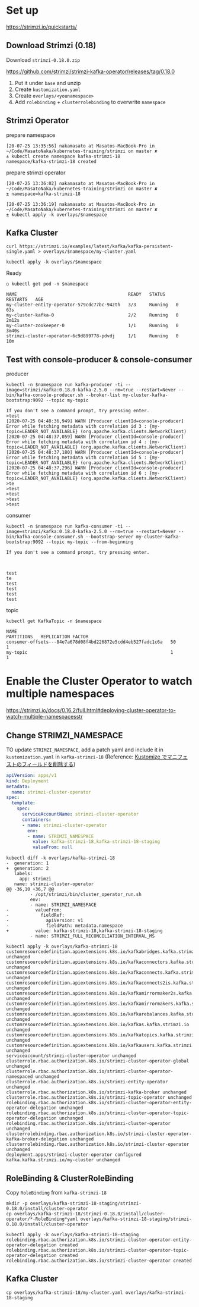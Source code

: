 # Set up

https://strimzi.io/quickstarts/


## Download Strimzi (0.18)

Download `strimzi-0.18.0.zip`

https://github.com/strimzi/strimzi-kafka-operator/releases/tag/0.18.0

1. Put it under `base` and unzip
2. Create `kustomization.yaml`
3. Create `overlays/<younamespace>`
4. Add `rolebinding` + `clusterrolebinding` to overwrite `namespace`


## Strimzi Operator

prepare namespace

```
[20-07-25 13:35:56] nakamasato at Masatos-MacBook-Pro in ~/Code/MasatoNaka/kubernetes-training/strimzi on master ✘
± kubectl create namespace kafka-strimzi-18
namespace/kafka-strimzi-18 created
```

prepare strimzi operator


```
[20-07-25 13:36:02] nakamasato at Masatos-MacBook-Pro in ~/Code/MasatoNaka/kubernetes-training/strimzi on master ✘
± namespace=kafka-strimzi-18

[20-07-25 13:36:19] nakamasato at Masatos-MacBook-Pro in ~/Code/MasatoNaka/kubernetes-training/strimzi on master ✘
± kubectl apply -k overlays/$namespace
```

## Kafka Cluster

```
curl https://strimzi.io/examples/latest/kafka/kafka-persistent-single.yaml > overlays/$namespace/my-cluster.yaml
```

```
kubectl apply -k overlays/$namespace
```

Ready

```
○ kubectl get pod -n $namespace

NAME                                          READY   STATUS    RESTARTS   AGE
my-cluster-entity-operator-579cdc77bc-94zth   3/3     Running   0          63s
my-cluster-kafka-0                            2/2     Running   0          2m12s
my-cluster-zookeeper-0                        1/1     Running   0          3m40s
strimzi-cluster-operator-6c9d899778-pdvdj     1/1     Running   0          10m
```

## Test with console-producer & console-consumer

producer

```
kubectl -n $namespace run kafka-producer -ti --image=strimzi/kafka:0.18.0-kafka-2.5.0 --rm=true --restart=Never -- bin/kafka-console-producer.sh --broker-list my-cluster-kafka-bootstrap:9092 --topic my-topic

If you don't see a command prompt, try pressing enter.
>test
[2020-07-25 04:48:36,949] WARN [Producer clientId=console-producer] Error while fetching metadata with correlation id 3 : {my-topic=LEADER_NOT_AVAILABLE} (org.apache.kafka.clients.NetworkClient)
[2020-07-25 04:48:37,059] WARN [Producer clientId=console-producer] Error while fetching metadata with correlation id 4 : {my-topic=LEADER_NOT_AVAILABLE} (org.apache.kafka.clients.NetworkClient)
[2020-07-25 04:48:37,180] WARN [Producer clientId=console-producer] Error while fetching metadata with correlation id 5 : {my-topic=LEADER_NOT_AVAILABLE} (org.apache.kafka.clients.NetworkClient)
[2020-07-25 04:48:37,296] WARN [Producer clientId=console-producer] Error while fetching metadata with correlation id 6 : {my-topic=LEADER_NOT_AVAILABLE} (org.apache.kafka.clients.NetworkClient)
>te
>test
>test
>test
>test
```

consumer

```
kubectl -n $namespace run kafka-consumer -ti --image=strimzi/kafka:0.18.0-kafka-2.5.0 --rm=true --restart=Never -- bin/kafka-console-consumer.sh --bootstrap-server my-cluster-kafka-bootstrap:9092 --topic my-topic --from-beginning

If you don't see a command prompt, try pressing enter.



test
te
test
test
test
test
```

topic

```
kubectl get KafkaTopic -n $namespace

NAME                                                          PARTITIONS   REPLICATION FACTOR
consumer-offsets---84e7a678d08f4bd226872e5cdd4eb527fadc1c6a   50           1
my-topic                                                      1            1
```

# Enable the Cluster Operator to watch multiple namespaces

https://strimzi.io/docs/0.16.2/full.html#deploying-cluster-operator-to-watch-multiple-namespacesstr

## Change STRIMZI_NAMESPACE

TO update `STRIMZI_NAMESPACE`, add a patch yaml and include it in `kustomization.yaml` in `kafka-strimzi-18` (Reference: [Kustomize でマニフェストのフィールドを削除する](https://text.superbrothers.dev/200315-delete-field-with-kustomize/))

```yaml
apiVersion: apps/v1
kind: Deployment
metadata:
  name: strimzi-cluster-operator
spec:
  template:
    spec:
      serviceAccountName: strimzi-cluster-operator
      containers:
      - name: strimzi-cluster-operator
        env:
        - name: STRIMZI_NAMESPACE
          value: kafka-strimzi-18,kafka-strimzi-18-staging
          valueFrom: null
```

```
kubectl diff -k overlays/kafka-strimzi-18
-  generation: 1
+  generation: 2
   labels:
     app: strimzi
   name: strimzi-cluster-operator
@@ -36,10 +36,7 @@
         - /opt/strimzi/bin/cluster_operator_run.sh
         env:
         - name: STRIMZI_NAMESPACE
-          valueFrom:
-            fieldRef:
-              apiVersion: v1
-              fieldPath: metadata.namespace
+          value: kafka-strimzi-18,kafka-strimzi-18-staging
         - name: STRIMZI_FULL_RECONCILIATION_INTERVAL_MS
```

```
kubectl apply -k overlays/kafka-strimzi-18
customresourcedefinition.apiextensions.k8s.io/kafkabridges.kafka.strimzi.io unchanged
customresourcedefinition.apiextensions.k8s.io/kafkaconnectors.kafka.strimzi.io unchanged
customresourcedefinition.apiextensions.k8s.io/kafkaconnects.kafka.strimzi.io unchanged
customresourcedefinition.apiextensions.k8s.io/kafkaconnects2is.kafka.strimzi.io unchanged
customresourcedefinition.apiextensions.k8s.io/kafkamirrormaker2s.kafka.strimzi.io unchanged
customresourcedefinition.apiextensions.k8s.io/kafkamirrormakers.kafka.strimzi.io unchanged
customresourcedefinition.apiextensions.k8s.io/kafkarebalances.kafka.strimzi.io unchanged
customresourcedefinition.apiextensions.k8s.io/kafkas.kafka.strimzi.io unchanged
customresourcedefinition.apiextensions.k8s.io/kafkatopics.kafka.strimzi.io unchanged
customresourcedefinition.apiextensions.k8s.io/kafkausers.kafka.strimzi.io unchanged
serviceaccount/strimzi-cluster-operator unchanged
clusterrole.rbac.authorization.k8s.io/strimzi-cluster-operator-global unchanged
clusterrole.rbac.authorization.k8s.io/strimzi-cluster-operator-namespaced unchanged
clusterrole.rbac.authorization.k8s.io/strimzi-entity-operator unchanged
clusterrole.rbac.authorization.k8s.io/strimzi-kafka-broker unchanged
clusterrole.rbac.authorization.k8s.io/strimzi-topic-operator unchanged
rolebinding.rbac.authorization.k8s.io/strimzi-cluster-operator-entity-operator-delegation unchanged
rolebinding.rbac.authorization.k8s.io/strimzi-cluster-operator-topic-operator-delegation unchanged
rolebinding.rbac.authorization.k8s.io/strimzi-cluster-operator unchanged
clusterrolebinding.rbac.authorization.k8s.io/strimzi-cluster-operator-kafka-broker-delegation unchanged
clusterrolebinding.rbac.authorization.k8s.io/strimzi-cluster-operator unchanged
deployment.apps/strimzi-cluster-operator configured
kafka.kafka.strimzi.io/my-cluster unchanged
```

## RoleBinding & ClusterRoleBinding

Copy `RoleBinding` from `kafka-strimzi-18`

```
mkdir -p overlays/kafka-strimzi-18-staging/strimzi-0.18.0/install/cluster-operator
cp overlays/kafka-strimzi-18/strimzi-0.18.0/install/cluster-operator/*-RoleBinding*yaml overlays/kafka-strimzi-18-staging/strimzi-0.18.0/install/cluster-operator
```



```
kubectl apply -k overlays/kafka-strimzi-18-staging
rolebinding.rbac.authorization.k8s.io/strimzi-cluster-operator-entity-operator-delegation created
rolebinding.rbac.authorization.k8s.io/strimzi-cluster-operator-topic-operator-delegation created
rolebinding.rbac.authorization.k8s.io/strimzi-cluster-operator created
```

## Kafka Cluster

```
cp overlays/kafka-strimzi-18/my-cluster.yaml overlays/kafka-strimzi-18-staging
```
